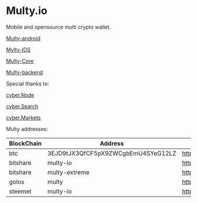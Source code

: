 # Multy.io
Mobile and opensource multi crypto wallet.


[Multy-android](https://github.com/Appscrunch/Mylty-android)

[Mylty-IOS](https://github.com/Appscrunch/Mylty-IOS)

[Multy-Core](https://github.com/Appscrunch/Multy-Core)

[Multy-backend](https://github.com/Appscrunch/Multy-back)


Special thanks to:

[cyber.Node](https://github.com/cyberFund/cybernode)

[cyber.Search](https://github.com/cyberFund/cyber-search)

[cyber.Markets](https://github.com/cyberFund/cyber-markets)





Multy addresses:

| BlockChain | Address | link to check |
|--|----|--|
| btc | 3EJD9tJX3QfCF5pX9ZWCgbEmU4SYeG12LZ | https://live.blockcypher.com/btc/address/3EJD9tJX3QfCF5pX9ZWCgbEmU4SYeG12LZ/ |
| bitshare | multy-io | http://bitshares-explorer.io/#/accounts/multy-io |
| bitshare | multy-extreme | http://bitshares-explorer.io/#/accounts/multy-extreme |
| golos | multy | https://golos.io/@multy/transfers |
| steemet | multy-io | https://steemit.com/@multy-io/transfers |
